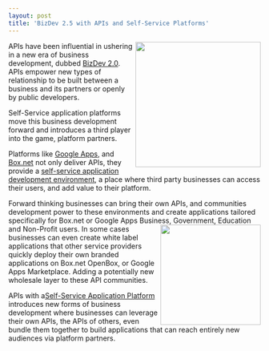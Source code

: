 ```yaml
---
layout: post
title: 'BizDev 2.5 with APIs and Self-Service Platforms'
---
```

<img src="http://kinlane-productions.s3.amazonaws.com/google/Google-Apps-Marketplace.jpg" alt="" width="250" align="right" />APIs have been influential in ushering in a new era of business development, dubbed <a title="BizDev 2.0" href="http://blog.apievangelist.com/2010/10/07/biz-dev-2-0/">BizDev 2.0</a>.   APIs empower new types of relationship to be built between a business and its partners or openly by public developers.<p></p>
Self-Service application platforms move this business development forward and introduces a third player into the game, platform partners.<p></p>
Platforms like <a title="Google Apps" href="http://blog.apievangelist.com/2011/04/08/google-apps-marketplace/">Google Apps</a>, and <a title="Box.net" href="http://blog.apievangelist.com/2011/04/08/box-net-openbox/">Box.net</a> not only deliver APIs, they provide a <a title="Self-Service Application Development Environment" href="http://blog.apievangelist.com/2011/04/08/anatomy-of-a-self-service-application-platforms/">self-service application development environment</a>, a place where third party businesses can access their users, and add value to their platform.<p></p>
Forward thinking businesses can bring their own APIs, and communities development power to these environments and create applications tailored specifically for Box.net or Google Apps Business, Government, Education and Non-Profit users.
<img src="http://kinlane-productions.s3.amazonaws.com/box-net-logo.jpg" alt="" width="200" align="right" />
In some cases businesses can even create white label applications that other service providers quickly deploy their own branded applications on Box.net OpenBox, or Google Apps Marketplace.   Adding a potentially new wholesale layer to these API communities.<p></p>
APIs with a<a title="Self-Service Application Platforms" href="http://blog.apievangelist.com/2011/04/08/anatomy-of-a-self-service-application-platforms/">Self-Service Application Platform</a> introduces new forms of business development where businesses can leverage their own APIs, the APIs of others, even bundle them together to build applications that can reach entirely new audiences via platform partners.